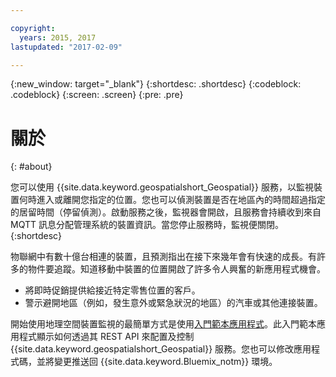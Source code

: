 ```yaml
---

copyright:
  years: 2015, 2017
lastupdated: "2017-02-09"

---
```


<!-- Attribute definitions --> 
{:new_window: target="_blank"}
{:shortdesc: .shortdesc}
{:codeblock: .codeblock}
{:screen: .screen}
{:pre: .pre}

# 關於
{: #about}


您可以使用 {{site.data.keyword.geospatialshort_Geospatial}} 服務，以監視裝置何時進入或離開您指定的位置。您也可以偵測裝置是否在地區內的時間超過指定的居留時間（停留偵測）。啟動服務之後，監視器會開啟，且服務會持續收到來自 MQTT 訊息分配管理系統的裝置資訊。當您停止服務時，監視便關閉。
{:shortdesc}


物聯網中有數十億台相連的裝置，且預測指出在接下來幾年會有快速的成長。有許多的物件要追蹤。知道移動中裝置的位置開啟了許多令人興奮的新應用程式機會。

* 將即時促銷提供給接近特定零售位置的客戶。
* 警示避開地區（例如，發生意外或緊急狀況的地區）的汽車或其他連接裝置。


開始使用地理空間裝置監視的最簡單方式是使用[入門範本應用程式](https://hub.jazz.net/project/streamscloud/geo-starter/overview)。此入門範本應用程式顯示如何透過其 REST API 來配置及控制 {{site.data.keyword.geospatialshort_Geospatial}} 服務。您也可以修改應用程式碼，並將變更推送回 {{site.data.keyword.Bluemix_notm}} 環境。
